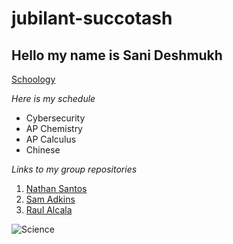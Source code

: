 # jubilant-succotash
## Hello my name is Sani Deshmukh 

[Schoology](https://edenpr.schoology.com/course/5197695608/materials)

*Here is my schedule*
* Cybersecurity 
* AP Chemistry
* AP Calculus 
* Chinese 

*Links to my group repositories*
1. [Nathan Santos](https://github.com/EPHS-Cybersecurity-Hour1/fuzzy-octo-sniffle.git)
2. [Sam Adkins](https://github.com/SamA2301/fantastic-octo-succotash.git)
3. [Raul Alcala](https://github.com/RA-01/kizzynocat.git)

![Science](https://scijinks.gov/science/science-03.png)
